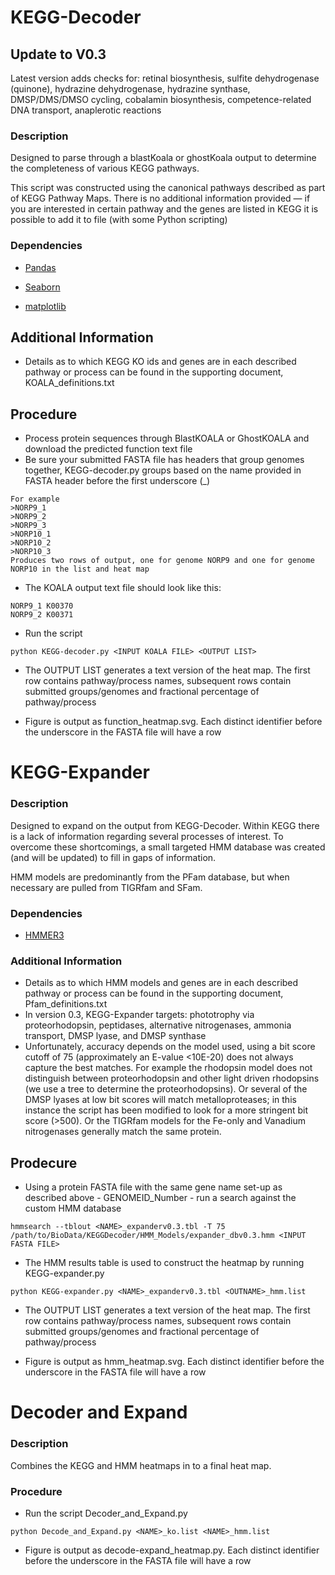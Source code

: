 KEGG-Decoder
================================================================
## Update to V0.3 ##
Latest version adds checks for: retinal biosynthesis, sulfite dehydrogenase (quinone), hydrazine dehydrogenase, hydrazine synthase, DMSP/DMS/DMSO cycling, cobalamin biosynthesis, competence-related DNA transport, anaplerotic reactions

### Description ###
Designed to parse through a blastKoala or ghostKoala output to determine the completeness of various KEGG pathways.

This script was constructed using the canonical pathways described as part of KEGG Pathway Maps. There is no additional information provided — if you are interested in certain pathway and the genes are listed in KEGG it is possible to add it to file (with some Python scripting)

### Dependencies ###

* [Pandas](http://pandas.pydata.org/pandas-docs/stable/install.html)

* [Seaborn](http://seaborn.pydata.org/installing.html)

* [matplotlib](http://matplotlib.org/users/installing.html)

## Additional Information ##
* Details as to which KEGG KO ids and genes are in each described pathway or process can be found in the supporting document, KOALA_definitions.txt

## Procedure ##
* Process protein sequences through BlastKOALA or GhostKOALA and download the predicted function text file
* Be sure your submitted FASTA file has headers that group genomes together, KEGG-decoder.py groups based on the name provided in FASTA header before the first underscore (_)
```
For example
>NORP9_1
>NORP9_2
>NORP9_3
>NORP10_1
>NORP10_2
>NORP10_3
Produces two rows of output, one for genome NORP9 and one for genome NORP10 in the list and heat map
```

* The KOALA output text file should look like this:
```
NORP9_1	K00370
NORP9_2	K00371
```
* Run the script
```
python KEGG-decoder.py <INPUT KOALA FILE> <OUTPUT LIST>
```
* The OUTPUT LIST generates a text version of the heat map. The first row contains pathway/process names, subsequent rows contain submitted groups/genomes and fractional percentage of pathway/process

* Figure is output as function_heatmap.svg. Each distinct identifier before the underscore in the FASTA file will have a row

KEGG-Expander
================================================================
### Description ###
Designed to expand on the output from KEGG-Decoder. Within KEGG there is a lack of information regarding several processes of interest. To overcome these shortcomings, a small targeted HMM database was created (and will be updated) to fill in gaps of information.

HMM models are predominantly from the PFam database, but when necessary are pulled from TIGRfam and SFam.

### Dependencies ###
* [HMMER3](http://www.hmmer.org/)

### Additional Information ###
* Details as to which HMM models and genes are in each described pathway or process can be found in the supporting document, Pfam_definitions.txt
* In version 0.3, KEGG-Expander targets: phototrophy via proteorhodopsin, peptidases, alternative nitrogenases, ammonia transport, DMSP lyase, and DMSP synthase
* Unfortunately, accuracy depends on the model used, using a bit score cutoff of 75 (approximately an E-value <10E-20) does not always capture the best matches. For example the rhodopsin model does not distinguish between proteorhodopsin and other light driven rhodopsins (we use a tree to determine the proteorhodopsins). Or several of the DMSP lyases at low bit scores will match metalloproteases; in this instance the script has been modified to look for a more stringent bit score (>500). Or the TIGRfam models for the Fe-only and Vanadium nitrogenases generally match the same protein. 

## Prodecure ##
* Using a protein FASTA file with the same gene name set-up as described above - GENOMEID_Number - run a search against the custom HMM database
```
hmmsearch --tblout <NAME>_expanderv0.3.tbl -T 75 /path/to/BioData/KEGGDecoder/HMM_Models/expander_dbv0.3.hmm <INPUT FASTA FILE>
```
* The HMM results table is used to construct the heatmap by running KEGG-expander.py
```
python KEGG-expander.py <NAME>_expanderv0.3.tbl <OUTNAME>_hmm.list
```
* The OUTPUT LIST generates a text version of the heat map. The first row contains pathway/process names, subsequent rows contain submitted groups/genomes and fractional percentage of pathway/process

* Figure is output as hmm_heatmap.svg. Each distinct identifier before the underscore in the FASTA file will have a row

Decoder and Expand
================================================================
### Description ###
Combines the KEGG and HMM heatmaps in to a final heat map. 

### Procedure ###
* Run the script Decoder_and_Expand.py
```
python Decode_and_Expand.py <NAME>_ko.list <NAME>_hmm.list
```
* Figure is output as decode-expand_heatmap.py. Each distinct identifier before the underscore in the FASTA file will have a row